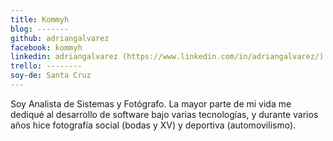 ```yaml
---
title: Kommyh
blog: -------
github: adriangalvarez
facebook: kommyh
linkedin: adriangalvarez (https://www.linkedin.com/in/adriangalvarez/)
trello: --------
soy-de: Santa Cruz
---
```


Soy Analista de Sistemas y Fotógrafo.  La mayor parte de mi vida me dediqué al desarrollo de software bajo varias tecnologías, y durante varios años hice fotografía social (bodas y XV) y deportiva (automovilismo).

